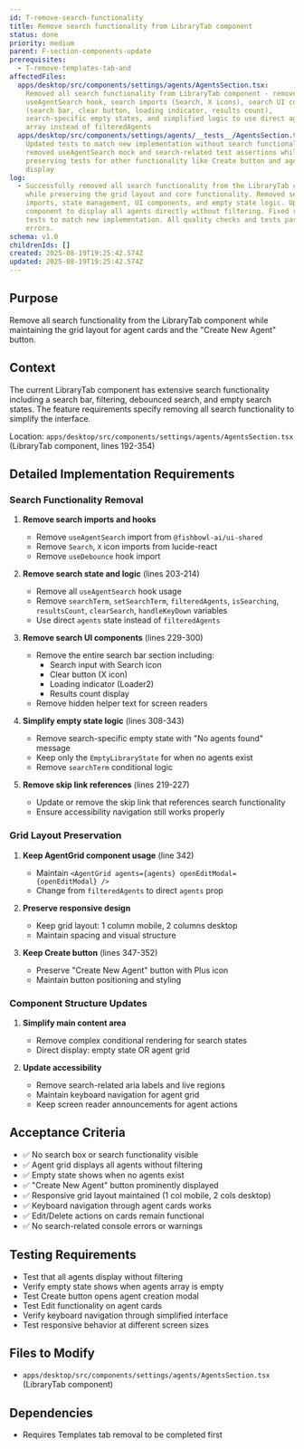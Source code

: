 ```yaml
---
id: T-remove-search-functionality
title: Remove search functionality from LibraryTab component
status: done
priority: medium
parent: F-section-components-update
prerequisites:
  - T-remove-templates-tab-and
affectedFiles:
  apps/desktop/src/components/settings/agents/AgentsSection.tsx:
    Removed all search functionality from LibraryTab component - removed
    useAgentSearch hook, search imports (Search, X icons), search UI components
    (search bar, clear button, loading indicator, results count),
    search-specific empty states, and simplified logic to use direct agents
    array instead of filteredAgents
  apps/desktop/src/components/settings/agents/__tests__/AgentsSection.test.tsx:
    Updated tests to match new implementation without search functionality -
    removed useAgentSearch mock and search-related test assertions while
    preserving tests for other functionality like Create button and agent
    display
log:
  - Successfully removed all search functionality from the LibraryTab component
    while preserving the grid layout and core functionality. Removed search
    imports, state management, UI components, and empty state logic. Updated
    component to display all agents directly without filtering. Fixed related
    tests to match new implementation. All quality checks and tests pass with no
    errors.
schema: v1.0
childrenIds: []
created: 2025-08-19T19:25:42.574Z
updated: 2025-08-19T19:25:42.574Z
---
```


## Purpose

Remove all search functionality from the LibraryTab component while maintaining the grid layout for agent cards and the "Create New Agent" button.

## Context

The current LibraryTab component has extensive search functionality including a search bar, filtering, debounced search, and empty search states. The feature requirements specify removing all search functionality to simplify the interface.

Location: `apps/desktop/src/components/settings/agents/AgentsSection.tsx` (LibraryTab component, lines 192-354)

## Detailed Implementation Requirements

### Search Functionality Removal

1. **Remove search imports and hooks**
   - Remove `useAgentSearch` import from `@fishbowl-ai/ui-shared`
   - Remove `Search`, `X` icon imports from lucide-react
   - Remove `useDebounce` hook import

2. **Remove search state and logic** (lines 203-214)
   - Remove all `useAgentSearch` hook usage
   - Remove `searchTerm`, `setSearchTerm`, `filteredAgents`, `isSearching`, `resultsCount`, `clearSearch`, `handleKeyDown` variables
   - Use direct `agents` state instead of `filteredAgents`

3. **Remove search UI components** (lines 229-300)
   - Remove the entire search bar section including:
     - Search input with Search icon
     - Clear button (X icon)
     - Loading indicator (Loader2)
     - Results count display
   - Remove hidden helper text for screen readers

4. **Simplify empty state logic** (lines 308-343)
   - Remove search-specific empty state with "No agents found" message
   - Keep only the `EmptyLibraryState` for when no agents exist
   - Remove `searchTerm` conditional logic

5. **Remove skip link references** (lines 219-227)
   - Update or remove the skip link that references search functionality
   - Ensure accessibility navigation still works properly

### Grid Layout Preservation

1. **Keep AgentGrid component usage** (line 342)
   - Maintain `<AgentGrid agents={agents} openEditModal={openEditModal} />`
   - Change from `filteredAgents` to direct `agents` prop

2. **Preserve responsive design**
   - Keep grid layout: 1 column mobile, 2 columns desktop
   - Maintain spacing and visual structure

3. **Keep Create button** (lines 347-352)
   - Preserve "Create New Agent" button with Plus icon
   - Maintain button positioning and styling

### Component Structure Updates

1. **Simplify main content area**
   - Remove complex conditional rendering for search states
   - Direct display: empty state OR agent grid

2. **Update accessibility**
   - Remove search-related aria labels and live regions
   - Maintain keyboard navigation for agent grid
   - Keep screen reader announcements for agent actions

## Acceptance Criteria

- ✅ No search box or search functionality visible
- ✅ Agent grid displays all agents without filtering
- ✅ Empty state shows when no agents exist
- ✅ "Create New Agent" button prominently displayed
- ✅ Responsive grid layout maintained (1 col mobile, 2 cols desktop)
- ✅ Keyboard navigation through agent cards works
- ✅ Edit/Delete actions on cards remain functional
- ✅ No search-related console errors or warnings

## Testing Requirements

- Test that all agents display without filtering
- Verify empty state shows when agents array is empty
- Test Create button opens agent creation modal
- Test Edit functionality on agent cards
- Verify keyboard navigation through simplified interface
- Test responsive behavior at different screen sizes

## Files to Modify

- `apps/desktop/src/components/settings/agents/AgentsSection.tsx` (LibraryTab component)

## Dependencies

- Requires Templates tab removal to be completed first
